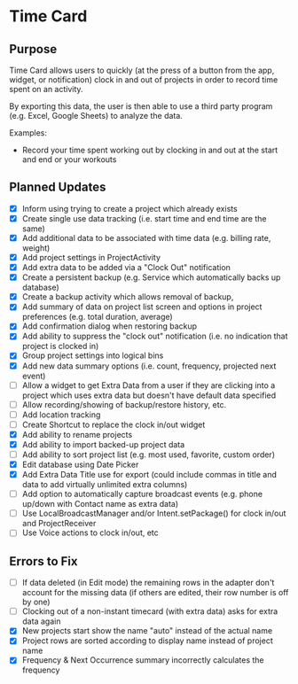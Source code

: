 # Time Card

## Purpose
Time Card allows users to quickly (at the press of a button from the app, widget, or notification) clock in and out of projects in order to record time spent on an activity.

By exporting this data, the user is then able to use a third party program (e.g. Excel, Google Sheets) to analyze the data.
 
Examples:
* Record your time spent working out by clocking in and out at the start and end or your workouts

## Planned Updates
- [x] Inform using trying to create a project which already exists
- [x] Create single use data tracking (i.e. start time and end time are the same)
- [x] Add additional data to be associated with time data (e.g. billing rate, weight)
- [x] Add project settings in ProjectActivity
- [x] Add extra data to be added via a "Clock Out" notification
- [x] Create a persistent backup (e.g. Service which automatically backs up database)
- [x] Create a backup activity which allows removal of backup,
- [x] Add summary of data on project list screen and options in project preferences (e.g. total duration, average)
- [x] Add confirmation dialog when restoring backup
- [x] Add ability to suppress the "clock out" notification (i.e. no indication that project is clocked in)
- [x] Group project settings into logical bins
- [x] Add new data summary options (i.e. count, frequency, projected next event)
- [ ] Allow a widget to get Extra Data from a user if they are clicking into a project which uses extra data but doesn't have default data specified
- [ ] Allow recording/showing of backup/restore history, etc.
- [ ] Add location tracking
- [ ] Create Shortcut to replace the clock in/out widget
- [x] Add ability to rename projects
- [x] Add ability to import backed-up project data
- [ ] Add ability to sort project list (e.g. most used, favorite, custom order)
- [x] Edit database using Date Picker
- [x] Add Extra Data Title use for export (could include commas in title and data to add virtually unlimited extra columns)
- [ ] Add option to automatically capture broadcast events (e.g. phone up/down with Contact name as extra data)
- [ ] Use LocalBroadcastManager and/or Intent.setPackage() for clock in/out and ProjectReceiver
- [ ] Use Voice actions to clock in/out, etc

## Errors to Fix
- [ ] If data deleted (in Edit mode) the remaining rows in the adapter don't account for the missing data (if others are edited, their row number is off by one)
- [ ] Clocking out of a non-instant timecard (with extra data) asks for extra data again
- [x] New projects start show the name "auto" instead of the actual name
- [x] Project rows are sorted according to display name instead of project name
- [x] Frequency & Next Occurrence summary incorrectly calculates the frequency